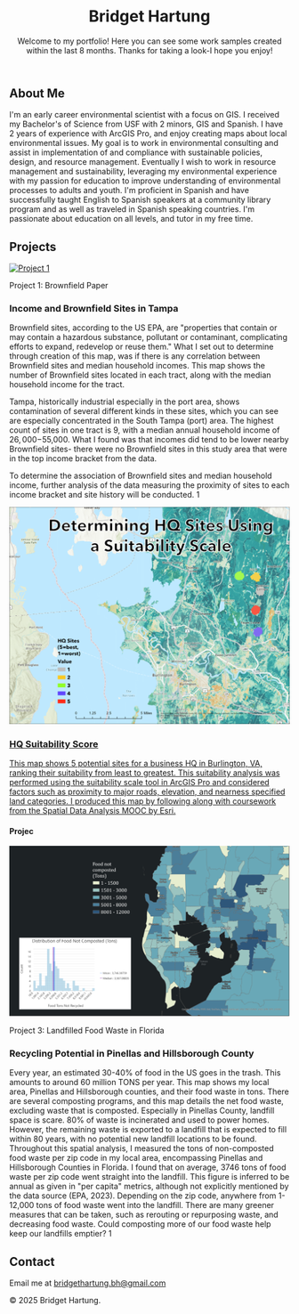 
<head>
    <meta charset="UTF-8">
    <meta name="viewport" content="width=device-width, initial-scale=1.0">
    <title>My Portfolio</title>
     <link rel="stylesheet" href="styles.css">  <!-- Link to your CSS -->
            <header>
            <h1>Bridget Hartung</h1>
            <p>Welcome to my portfolio! Here you can see some work samples created within the last 8 months. Thanks for taking a look-I hope you enjoy! </p>
    </header>
    <section id="about">
        <h2>About Me</h2>
        <p>I'm an early career environmental scientist with a focus on GIS. I received my Bachelor's of Science from USF with 2 minors, GIS and Spanish. I have 2 years of experience with ArcGIS Pro, and enjoy creating maps about local environmental issues. My goal is to work in environmental consulting and assist in implementation of and compliance with sustainable policies, design, and resource management. Eventually I wish to work in resource management and sustainability, leveraging my environmental experience with my passion for education to improve understanding of environmental processes to adults and youth. I'm proficient in Spanish and have successfully taught English to Spanish speakers at a community library program and as well as traveled in Spanish speaking countries. I'm passionate about education on all levels, and tutor in my free time.</p>
    </section>
  <section id="projects">
      <!-- Projects Section -->
    <section id="projects">
        <h2>Projects</h2>
        <!-- Individual Project -->
        <div class="project">
            <a href="https://github.com/bhartungx/Portfolio/blob/main/brownfield_paper.jpg" target="https://github.com/bhartungx/Portfolio/blob/main/brownfield_paper.jpg">
                <img src="https://github.com/bhartungx/Portfolio/blob/main/brownfield_paper.jpg" alt="Project 1">
            </a>
            <div class="caption">
                <p>Project 1: Brownfield Paper</p>
            </div>
        </div>
    </section>

</body>
</html>
                 <h3>Income and Brownfield Sites in Tampa</h3>
                <p>Brownfield sites, according to the US EPA, are "properties that contain or may contain a hazardous substance, pollutant or contaminant, complicating efforts to expand, redevelop or reuse them." What I set out to determine through creation of this map, was if there is any correlation between Brownfield sites and median household incomes. This map shows the number of Brownfield sites located in each tract, along with the median household income for the tract.

Tampa, historically industrial especially in the port area, shows contamination of several different kinds in these sites, which you can see are especially concentrated in the South Tampa (port) area. The highest count of sites in one tract is 9, with a median annual household income of $26,000-$55,000. What I found was that incomes did tend to be lower nearby Brownfield sites- there were no Brownfield sites in this study area that were in the top income bracket from the data.

To determine the association of Brownfield sites and median household income, further analysis of the data measuring the proximity of sites to each income bracket and site history will be conducted. 1</p>
            </div>
        </a>
    </div>
    <div class="project">
        <a href="https://github.com/bhartungx/Portfolio/blob/main/suitabilityScale_HQ.png" target="https://github.com/bhartungx/Portfolio/blob/main/suitabilityScale_HQ.png">
            <img src="https://github.com/bhartungx/Portfolio/blob/main/suitabilityScale_HQ.png" alt="Project 2">
            <div class="caption">
                <h3>HQ Suitability Score</h3>
                <p>This map shows 5 potential sites for a business HQ in Burlington, VA, ranking their suitability from least to greatest. This suitability analysis was performed using the suitability scale tool in ArcGIS Pro and considered factors such as proximity to major roads, elevation, and nearness specified land categories.
I produced this map by following along with coursework from the Spatial Data Analysis MOOC by Esri.</p>
            </div>
        </a>
    </div>
    <h4>Projec</h4>
        <!-- Individual Project -->
        <div class="project">
            <a href="https://github.com/bhartungx/Portfolio/blob/main/recycle_potential_hillsborough_pinellas.jpg" target="https://github.com/bhartungx/Portfolio/blob/main/recycle_potential_hillsborough_pinellas.jpg">
                <img src="https://github.com/bhartungx/Portfolio/blob/main/recycle_potential_hillsborough_pinellas.jpg" alt="Project 3">
            </a>
            <div class="caption">
                <p>Project 3: Landfilled Food Waste in Florida </p>
            </div>
        </div>
    </section>

</body>
</html>
                 <h3>Recycling Potential in Pinellas and Hillsborough County</h3>
                <p>Every year, an estimated 30-40% of food in the US goes in the trash. This amounts to around 60 million TONS per year. This map shows my local area, Pinellas and Hillsborough counties, and their food waste in tons. There are several composting programs, and this map details the net food waste, excluding waste that is composted.
Especially in Pinellas County, landfill space is scare. 80% of waste is incinerated and used to power homes. However, the remaining waste is exported to a landfill that is expected to fill within 80 years, with no potential new landfill locations to be found.
Throughout this spatial analysis, I measured the tons of non-composted food waste per zip code in my local area, encompassing Pinellas and Hillsborough Counties in Florida. I found that on average, 3746 tons of food waste per zip code went straight into the landfill. This figure is inferred to be annual as given in "per capita" metrics, although not explicitly mentioned by the data source (EPA, 2023). Depending on the zip code, anywhere from 1-12,000 tons of food waste went into the landfill.
There are many greener measures that can be taken, such as rerouting or repurposing waste, and decreasing food waste. Could composting more of our food waste help keep our landfills emptier? 1</p>
            </div>
        </a>
    </div>
</section>
        </ul>
    </section>
    <section id="contact">
        <h2>Contact</h2>
        <p>Email me at <a href="mailto:bridgethartung.bh@gmail.com">bridgethartung.bh@gmail.com</a></p>
    </section>
    <footer>
        <p>© 2025 Bridget Hartung.</p>
    </footer>
</body>
</html>

